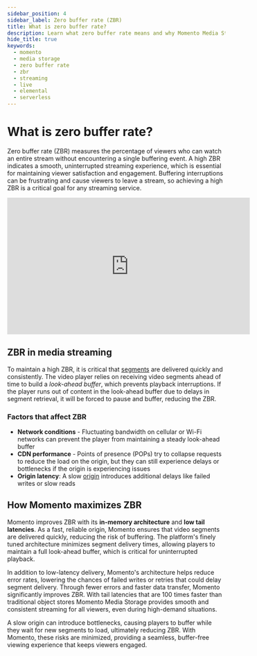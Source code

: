 ```yaml
---
sidebar_position: 4
sidebar_label: Zero buffer rate (ZBR)
title: What is zero buffer rate?
description: Learn what zero buffer rate means and why Momento Media Storage is the perfect option to get it.
hide_title: true
keywords:
  - momento
  - media storage
  - zero buffer rate
  - zbr
  - streaming
  - live
  - elemental
  - serverless
---
```


# What is zero buffer rate?

Zero buffer rate (ZBR) measures the percentage of viewers who can watch an entire stream without encountering a single buffering event. A high ZBR indicates a smooth, uninterrupted streaming experience, which is essential for maintaining viewer satisfaction and engagement. Buffering interruptions can be frustrating and cause viewers to leave a stream, so achieving a high ZBR is a critical goal for any streaming service.

<div style={{display: 'flex', justifyContent: 'center'}}>
<iframe width="560" height="315" src="https://www.youtube.com/embed/xSWRpr2we6Y?si=u4TtsVlEQtm44cvQ" title="YouTube video player" frameborder="0" allow="accelerometer; autoplay; clipboard-write; encrypted-media; gyroscope; picture-in-picture; web-share" referrerpolicy="strict-origin-when-cross-origin" allowfullscreen></iframe>
</div>

## ZBR in media streaming

To maintain a high ZBR, it is critical that [segments](/media-storage/core-concepts/segments) are delivered quickly and consistently. The video player relies on receiving video segments ahead of time to build a *look-ahead buffer*, which prevents playback interruptions. If the player runs out of content in the look-ahead buffer due to delays in segment retrieval, it will be forced to pause and buffer, reducing the ZBR.

### Factors that affect ZBR

- **Network conditions** - Fluctuating bandwidth on cellular or Wi-Fi networks can prevent the player from maintaining a steady look-ahead buffer
- **CDN performance** - Points of presence (POPs) try to collapse requests to reduce the load on the origin, but they can still experience delays or bottlenecks if the origin is experiencing issues
- **Origin latency**: A slow [origin](/media-storage/core-concepts/origin) introduces additional delays like failed writes or slow reads

## How Momento maximizes ZBR

Momento improves ZBR with its **in-memory architecture** and **low tail latencies**. As a fast, reliable origin, Momento ensures that video segments are delivered quickly, reducing the risk of buffering. The platform's finely tuned architecture minimizes segment delivery times, allowing players to maintain a full look-ahead buffer, which is critical for uninterrupted playback.

In addition to low-latency delivery, Momento's architecture helps reduce error rates, lowering the chances of failed writes or retries that could delay segment delivery. Through fewer errors and faster data transfer, Momento significantly improves ZBR. With tail latencies that are 100 times faster than traditional object stores Momento Media Storage provides smooth and consistent streaming for all viewers, even during high-demand situations.

A slow origin can introduce bottlenecks, causing players to buffer while they wait for new segments to load, ultimately reducing ZBR. With Momento, these risks are minimized, providing a seamless, buffer-free viewing experience that keeps viewers engaged.
